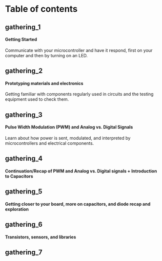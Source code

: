 # Table of contents

## gathering_1
#### Getting Started  
Communicate with your microcontroller and have it respond, first on your computer and then by turning on an LED.  
## gathering_2
#### Prototyping materials and electronics  
Getting familiar with components regularly used in circuits and the testing equipment used to check them.  
## gathering_3
#### Pulse Width Modulation (PWM) and Analog vs. Digital Signals  
Learn about how power is sent, modulated, and interpreted by microcontrollers and electrical components.  
## gathering_4
#### Continuation/Recap of PWM and Analog vs. Digital signals + Introduction to Capacitors  
## gathering_5
#### Getting closer to your board, more on capacitors, and diode recap and exploration 
## gathering_6
#### Transistors, sensors, and libraries  
## gathering_7
